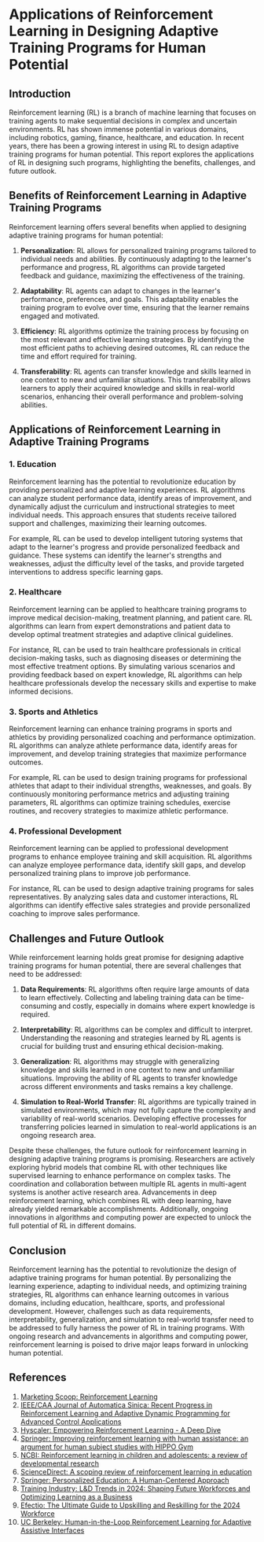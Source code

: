 # Applications of Reinforcement Learning in Designing Adaptive Training Programs for Human Potential

## Introduction

Reinforcement learning (RL) is a branch of machine learning that focuses on training agents to make sequential decisions in complex and uncertain environments. RL has shown immense potential in various domains, including robotics, gaming, finance, healthcare, and education. In recent years, there has been a growing interest in using RL to design adaptive training programs for human potential. This report explores the applications of RL in designing such programs, highlighting the benefits, challenges, and future outlook.

## Benefits of Reinforcement Learning in Adaptive Training Programs

Reinforcement learning offers several benefits when applied to designing adaptive training programs for human potential:

1. **Personalization**: RL allows for personalized training programs tailored to individual needs and abilities. By continuously adapting to the learner's performance and progress, RL algorithms can provide targeted feedback and guidance, maximizing the effectiveness of the training.

2. **Adaptability**: RL agents can adapt to changes in the learner's performance, preferences, and goals. This adaptability enables the training program to evolve over time, ensuring that the learner remains engaged and motivated.

3. **Efficiency**: RL algorithms optimize the training process by focusing on the most relevant and effective learning strategies. By identifying the most efficient paths to achieving desired outcomes, RL can reduce the time and effort required for training.

4. **Transferability**: RL agents can transfer knowledge and skills learned in one context to new and unfamiliar situations. This transferability allows learners to apply their acquired knowledge and skills in real-world scenarios, enhancing their overall performance and problem-solving abilities.

## Applications of Reinforcement Learning in Adaptive Training Programs

### 1. Education

Reinforcement learning has the potential to revolutionize education by providing personalized and adaptive learning experiences. RL algorithms can analyze student performance data, identify areas of improvement, and dynamically adjust the curriculum and instructional strategies to meet individual needs. This approach ensures that students receive tailored support and challenges, maximizing their learning outcomes.

For example, RL can be used to develop intelligent tutoring systems that adapt to the learner's progress and provide personalized feedback and guidance. These systems can identify the learner's strengths and weaknesses, adjust the difficulty level of the tasks, and provide targeted interventions to address specific learning gaps.

### 2. Healthcare

Reinforcement learning can be applied to healthcare training programs to improve medical decision-making, treatment planning, and patient care. RL algorithms can learn from expert demonstrations and patient data to develop optimal treatment strategies and adaptive clinical guidelines.

For instance, RL can be used to train healthcare professionals in critical decision-making tasks, such as diagnosing diseases or determining the most effective treatment options. By simulating various scenarios and providing feedback based on expert knowledge, RL algorithms can help healthcare professionals develop the necessary skills and expertise to make informed decisions.

### 3. Sports and Athletics

Reinforcement learning can enhance training programs in sports and athletics by providing personalized coaching and performance optimization. RL algorithms can analyze athlete performance data, identify areas for improvement, and develop training strategies that maximize performance outcomes.

For example, RL can be used to design training programs for professional athletes that adapt to their individual strengths, weaknesses, and goals. By continuously monitoring performance metrics and adjusting training parameters, RL algorithms can optimize training schedules, exercise routines, and recovery strategies to maximize athletic performance.

### 4. Professional Development

Reinforcement learning can be applied to professional development programs to enhance employee training and skill acquisition. RL algorithms can analyze employee performance data, identify skill gaps, and develop personalized training plans to improve job performance.

For instance, RL can be used to design adaptive training programs for sales representatives. By analyzing sales data and customer interactions, RL algorithms can identify effective sales strategies and provide personalized coaching to improve sales performance.

## Challenges and Future Outlook

While reinforcement learning holds great promise for designing adaptive training programs for human potential, there are several challenges that need to be addressed:

1. **Data Requirements**: RL algorithms often require large amounts of data to learn effectively. Collecting and labeling training data can be time-consuming and costly, especially in domains where expert knowledge is required.

2. **Interpretability**: RL algorithms can be complex and difficult to interpret. Understanding the reasoning and strategies learned by RL agents is crucial for building trust and ensuring ethical decision-making.

3. **Generalization**: RL algorithms may struggle with generalizing knowledge and skills learned in one context to new and unfamiliar situations. Improving the ability of RL agents to transfer knowledge across different environments and tasks remains a key challenge.

4. **Simulation to Real-World Transfer**: RL algorithms are typically trained in simulated environments, which may not fully capture the complexity and variability of real-world scenarios. Developing effective processes for transferring policies learned in simulation to real-world applications is an ongoing research area.

Despite these challenges, the future outlook for reinforcement learning in designing adaptive training programs is promising. Researchers are actively exploring hybrid models that combine RL with other techniques like supervised learning to enhance performance on complex tasks. The coordination and collaboration between multiple RL agents in multi-agent systems is another active research area. Advancements in deep reinforcement learning, which combines RL with deep learning, have already yielded remarkable accomplishments. Additionally, ongoing innovations in algorithms and computing power are expected to unlock the full potential of RL in different domains.

## Conclusion

Reinforcement learning has the potential to revolutionize the design of adaptive training programs for human potential. By personalizing the learning experience, adapting to individual needs, and optimizing training strategies, RL algorithms can enhance learning outcomes in various domains, including education, healthcare, sports, and professional development. However, challenges such as data requirements, interpretability, generalization, and simulation to real-world transfer need to be addressed to fully harness the power of RL in training programs. With ongoing research and advancements in algorithms and computing power, reinforcement learning is poised to drive major leaps forward in unlocking human potential.

## References

1. [Marketing Scoop: Reinforcement Learning](https://www.marketingscoop.com/ai/reinforcement-learning/)
2. [IEEE/CAA Journal of Automatica Sinica: Recent Progress in Reinforcement Learning and Adaptive Dynamic Programming for Advanced Control Applications](https://www.ieee-jas.net/en/article/doi/10.1109/JAS.2023.123843)
3. [Hyscaler: Empowering Reinforcement Learning - A Deep Dive](https://hyscaler.com/insights/empowering-reinforcement-learning-a-deep-dive/)
4. [Springer: Improving reinforcement learning with human assistance: an argument for human subject studies with HIPPO Gym](https://link.springer.com/article/10.1007/s00521-021-06375-y)
5. [NCBI: Reinforcement learning in children and adolescents: a review of developmental research](https://www.ncbi.nlm.nih.gov/pmc/articles/PMC6974916/)
6. [ScienceDirect: A scoping review of reinforcement learning in education](https://www.sciencedirect.com/science/article/pii/S2666557324000168)
7. [Springer: Personalized Education: A Human-Centered Approach](https://link.springer.com/article/10.1007/s10648-020-09570-w)
8. [Training Industry: L&D Trends in 2024: Shaping Future Workforces and Optimizing Learning as a Business](https://trainingindustry.com/articles/strategy-alignment-and-planning/ld-trends-in-2024-shaping-future-workforces-and-optimizing-learning-as-a-business-seo-ei/)
9. [Efectio: The Ultimate Guide to Upskilling and Reskilling for the 2024 Workforce](https://efectio.com/en/the-ultimate-guide-to-upskilling-and-reskilling-for-the-2024-workforce/)
10. [UC Berkeley: Human-in-the-Loop Reinforcement Learning for Adaptive Assistive Interfaces](https://www2.eecs.berkeley.edu/Pubs/TechRpts/2022/EECS-2022-62.html)